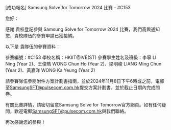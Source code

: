 
[成功報名] Samsung Solve for Tomorrow 2024 比賽 - #C153

您好：

感謝 貴校登記參與 Samsung Solve for Tomorrow 2024 比賽，我們高興通知您，貴校隊伍的參賽申請已獲接納。

以下是 貴隊伍的參賽資料：

參賽編號：#C153
學校名稱：HKIIT@IVE(ST)
參賽學生姓名及班級：李寧 LI Ning (Year 2)、王俊皓 WONG Chun Ho (Year 2)、梁明峻 LIANG Ming Chun (Year 2)、黃嘉洋 WONG Ka Yeung (Year 2)

請參賽隊伍參閱附件方案計劃書指南，並於2024年11月8日下午6時或之前，電郵至<SamsungSFT@pulsecom.com.hk>提交方案計劃書，並於截止日期內完成問卷。

有關比賽詳情，請密切留意Samsung Solve for Tomorrow官方網頁。如有任何疑問，歡迎電郵<SamsungSFT@pulsecom.com.hk>與我們聯絡。

再次感謝您的參與！
